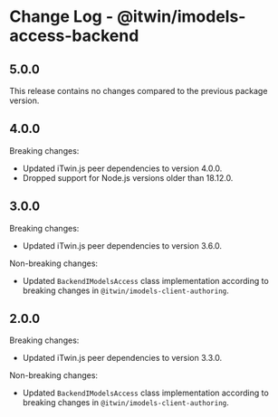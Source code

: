# Change Log - @itwin/imodels-access-backend

## 5.0.0

This release contains no changes compared to the previous package version.

## 4.0.0

Breaking changes:
- Updated iTwin.js peer dependencies to version 4.0.0.
- Dropped support for Node.js versions older than 18.12.0.

## 3.0.0

Breaking changes:
- Updated iTwin.js peer dependencies to version 3.6.0.

Non-breaking changes:
- Updated `BackendIModelsAccess` class implementation according to breaking changes in `@itwin/imodels-client-authoring`.

## 2.0.0

Breaking changes:
- Updated iTwin.js peer dependencies to version 3.3.0.

Non-breaking changes:
- Updated `BackendIModelsAccess` class implementation according to breaking changes in `@itwin/imodels-client-authoring`.
